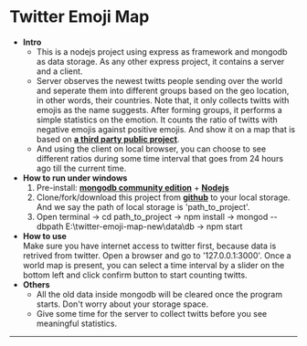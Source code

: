 # Twitter Emoji Map

+ **Intro**
	- This is a nodejs project using express as framework and mongodb as data storage. As any other express project, it contains a server and a client.
	- Server observes the newest twitts people sending over the world and seperate them into different groups based on the geo location, in other words, their countries. Note that, it only collects twitts with emojis as the name suggests. After forming groups, it performs a simple statistics on the emotion. It counts the ratio of twitts with negative emojis against positive emojis. And show it on a map that is based on [**a third party public project**](http://echarts.baidu.com/).
	- And using the client on local browser, you can choose to see different ratios during some time interval that goes from 24 hours ago till the current time.
+ **How to run under windows**
 	1.  Pre-install: [**mongodb community edition**](https://docs.mongodb.com/manual/administration/install-community/) + [**Nodejs**](https://nodejs.org/en/)
	2.  Clone/fork/download this project from [**github**](https://github.com/Inverse1Luo/twitter-emoji-map.git) to your local storage. And we say the path of local storage is 'path_to_project'.
	3.  Open terminal -> cd path_to_project -> npm install ->  mongod --dbpath E:\twitter-emoji-map-new\data\db -> npm start
+ **How to use**<br>
Make sure you have internet access to twitter first, because data is retrived from twitter. Open a browser and go to '127.0.0.1:3000'. Once a world map is present, you can select a time interval by a slider on the bottom left and click confirm button to start counting twitts.
+ **Others**
	- All the old data inside mongodb will be cleared once the program starts. Don't worry about your storage space.
	- Give some time for the server to collect twitts before you see meaningful statistics.
---

